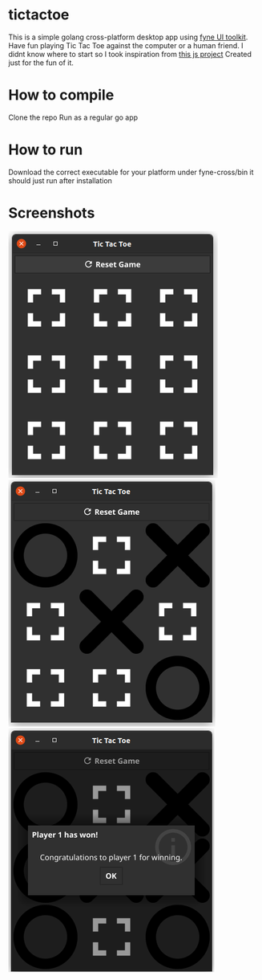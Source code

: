 # tictactoe
This is a simple golang cross-platform desktop app using [fyne UI toolkit](https://github.com/fyne-io/fyne).
Have fun playing Tic Tac Toe against the computer or a human friend.
I didnt know where to start so I took inspiration from [this js project](https://code-boxx.com/simple-javascript-tic-tac-toe)
Created just for the fun of it.

# How to compile
Clone the repo
Run as a regular go app

# How to run
Download the correct executable for your platform under 
fyne-cross/bin
it should just run after installation
 
# Screenshots
![1](/assets/screenshots/1.png)
![2](/assets/screenshots/2.png)
![3](/assets/screenshots/3.png)
